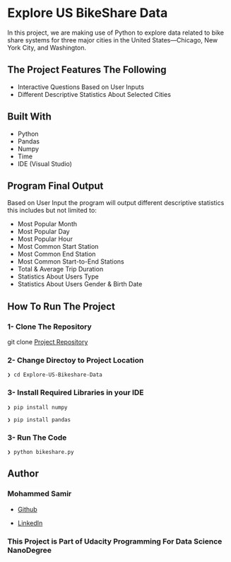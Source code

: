 # Explore US BikeShare Data

In this project, we are making use of Python to explore data related to bike share systems for three major cities in the United States—Chicago, New York City, and Washington.

## The Project Features The Following

- Interactive Questions Based on User Inputs
- Different Descriptive Statistics About Selected Cities

## Built With

- Python
- Pandas
- Numpy
- Time
- IDE (Visual Studio)


## Program Final Output

Based on User Input the program will output different descriptive statistics this includes but not limited to:

- Most Popular Month
- Most Popular Day
- Most Popular Hour
- Most Common Start Station
- Most Common End Station
- Most Common Start-to-End Stations
- Total & Average Trip Duration
- Statistics About Users Type
- Statistics About Users Gender & Birth Date

## How To Run The Project

### 1-  Clone The Repository

  git clone <a href="https://github.com/MohammedSamirMahmoud">Project Repository</a>

### 2- Change Directoy to Project Location

    ❯ cd Explore-US-Bikeshare-Data

### 3- Install Required Libraries in your IDE

    ❯ pip install numpy

    ❯ pip install pandas

### 3- Run The Code

    ❯ python bikeshare.py

## Author

### Mohammed Samir

- <a href="https://github.com/MohammedSamirMahmoud">Github</a>

- <a href="https://www.linkedin.com/in/mohammed-samir-00656b96/">LinkedIn</a>

### This Project is Part of Udacity Programming For Data Science NanoDegree
